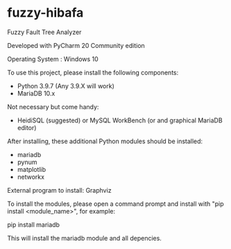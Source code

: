 # fuzzy-hibafa
Fuzzy  Fault Tree Analyzer

Developed with PyCharm 20 Community edition

Operating System : Windows 10

To use this project, please install the following components:
 - Python 3.9.7 (Any 3.9.X will work)
 - MariaDB 10.x

Not necessary but come handy:
 - HeidiSQL (suggested) or MySQL WorkBench (or and graphical MariaDB editor)

 
After installing, these additional Python modules should be installed:
- mariadb
- pynum
- matplotlib
- networkx

External program to install:
Graphviz



To install the modules, please open a command prompt and install with "pip install <module_name>", for example:


pip install mariadb

This will install the mariadb module and all depencies.
